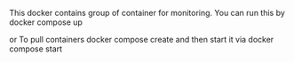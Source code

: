 This docker contains group of container for monitoring.
You can run this by 
docker compose up

or 
To pull containers
docker compose create
and then start it via 
docker compose start